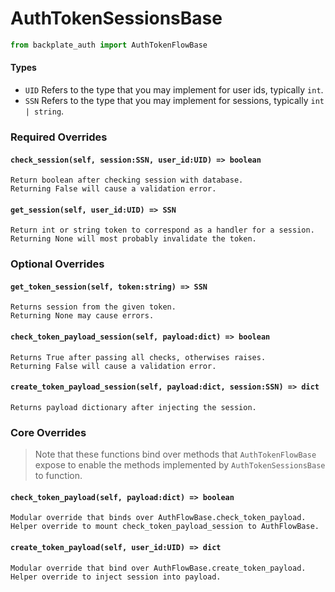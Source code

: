 # AuthTokenSessionsBase

```python
from backplate_auth import AuthTokenFlowBase
```

#### Types

- `UID`
  Refers to the type that you may implement for user ids, typically `int`.
- `SSN`
  Refers to the type that you may implement for sessions, typically `int | string`.



### Required Overrides

#### `check_session(self, session:SSN, user_id:UID) => boolean`

```
Return boolean after checking session with database.
Returning False will cause a validation error.
```

#### `get_session(self, user_id:UID) => SSN`

```
Return int or string token to correspond as a handler for a session.
Returning None will most probably invalidate the token.
```



### Optional Overrides

#### `get_token_session(self, token:string) => SSN`

```
Returns session from the given token.
Returning None may cause errors.
```

#### `check_token_payload_session(self, payload:dict) => boolean`

```
Returns True after passing all checks, otherwises raises.
Returning False will cause a validation error.
```

#### `create_token_payload_session(self, payload:dict, session:SSN) => dict`

```
Returns payload dictionary after injecting the session.
```



### Core Overrides

> Note that these functions bind over methods that `AuthTokenFlowBase` expose to enable the methods implemented by `AuthTokenSessionsBase` to function.

#### `check_token_payload(self, payload:dict) => boolean`

```
Modular override that binds over AuthFlowBase.check_token_payload.
Helper override to mount check_token_payload_session to AuthFlowBase.
```

#### `create_token_payload(self, user_id:UID) => dict`

```
Modular override that bind over AuthFlowBase.create_token_payload.
Helper override to inject session into payload.
```

